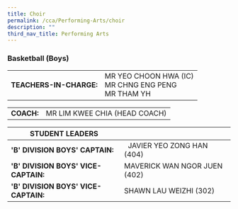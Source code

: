 ```yaml
---
title: Choir
permalink: /cca/Performing-Arts/choir
description: ""
third_nav_title: Performing Arts
---
```

### Basketball (Boys)

|  	|  	|
|---	|---	|
| **TEACHERS-IN-CHARGE:** 	| MR YEO CHOON HWA (IC)<br>MR CHNG ENG PENG <br> MR THAM YH 	|

|  	|  	|
|---	|---	|
| **COACH:** 	| MR LIM KWEE CHIA (HEAD COACH) 	|

| STUDENT LEADERS 	|  	|
|---	|---	|
| **'B' DIVISION BOYS' CAPTAIN:** 	|   JAVIER YEO ZONG HAN (404)	|
| **'B' DIVISION BOYS' VICE-CAPTAIN:** 	| MAVERICK WAN NGOR JUEN (402) 	| 
| **'B' DIVISION BOYS' VICE-CAPTAIN:** 	| SHAWN LAU WEIZHI (302) 	|